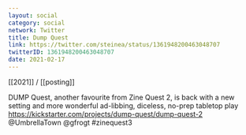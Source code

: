 ```yaml
---
layout: social
category: social
network: Twitter
title: Dump Quest
link: https://twitter.com/steinea/status/1361948200463048707
twitterID: 1361948200463048707
date: 2021-02-17
---
```


[[2021]] / [[posting]]

DUMP Quest, another favourite from Zine Quest 2, is back with a new setting and more wonderful ad-libbing, diceless, no-prep tabletop play <https://kickstarter.com/projects/dump-quest/dump-quest-2> @UmbrellaTown @gfrogt #zinequest3
